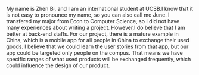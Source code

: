 My name is Zhen Bi, and I am an international student at UCSB.I know that it is not easy to pronounce my name, so you can also call me June. I transfered my major from Econ to Computer Science, so I did not have many experiences about writing a project. However,I do believe that I am better at back-end staffs. For our project, there is a mature example in China, which is a mobile app for all people in China to exchange their used goods. I believe that we could learn the user stories from that app, but our app could be targeted only people on the compus. That means we have specific ranges of what used products will be exchanged frequently, which could influence the design of our product.
